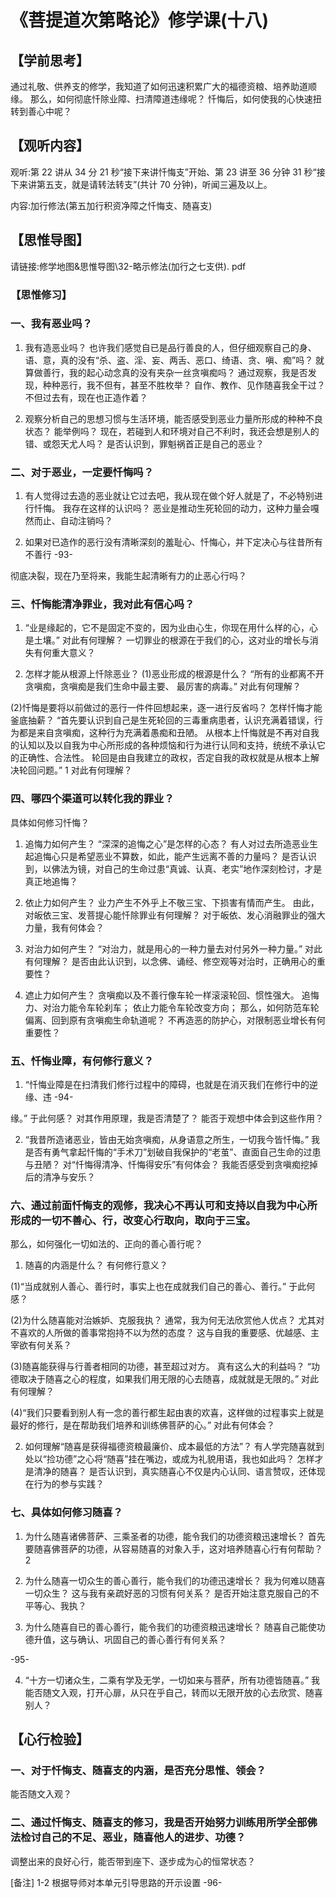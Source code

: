 
# 《菩提道次第略论》修学课(十八)
## 【学前思考】

通过礼敬、供养支的修学，我知道了如何迅速积累广大的福德资粮、培养助道顺缘。
那么，如何彻底忏除业障、扫清障道违缘呢？
忏悔后，如何使我的心快速扭转到善心中呢？

## 【观听内容】

观听:第 22 讲从 34 分 21 秒“接下来讲忏悔支”开始、第 23 讲至 36 分钟 31 秒“接下来讲第五支，就是请转法转支”(共计 70 分钟)，听闻三遍及以上。

内容:加行修法(第五加行积资净障之忏悔支、随喜支)

## 【思惟导图】

请链接:修学地图&思惟导图\32-略示修法(加行之七支供). pdf

### 【思惟修习】

### 一、我有恶业吗？

1. 我有造恶业吗？
   也许我们感觉自已是品行善良的人，但仔细观察自己的身、语、意，真的没有“杀、盗、淫、妄、两舌、恶口、绮语、贪、嗔、痴”吗？
   就算做善行，我的起心动念真的没有夹杂一丝贪嗔痴吗？
   通过观察，我是否发现，种种恶行，我不但有，甚至不胜枚举？
   自作、教作、见作随喜我全干过？
   不但过去有，现在也正造作着？

2. 观察分析自己的思想习惯与生活环境，能否感受到恶业力量所形成的种种不良状态？
   能举例吗？
   现在，若碰到人和环境对自己不利时，我还会想是别人的错、或怨天尤人吗？
   是否认识到，罪魁祸首正是自己的恶业？

### 二、对于恶业，一定要忏悔吗？

1. 有人觉得过去造的恶业就让它过去吧，我从现在做个好人就是了，不必特别进行忏悔。
   我存在这样的认识吗？
   恶业是推动生死轮回的动力，这种力量会嘎然而止、自动注销吗？

2. 如果对已造作的恶行没有清晰深刻的羞耻心、忏悔心，并下定决心与往昔所有不善行
   -93-

彻底决裂，现在乃至将来，我能生起清晰有力的止恶心行吗？

### 三、忏悔能清净罪业，我对此有信心吗？

1. “业是缘起的，它不是固定不变的，因为业由心生，你现在用什么样的心，心是土壤。”
   对此有何理解？
   一切罪业的根源在于我们的心，这对业的增长与消失有何重大意义？

2. 怎样才能从根源上忏除恶业？
   (1)恶业形成的根源是什么？
   “所有的业都离不开贪嗔痴，贪嗔痴是我们生命中最主要、
   最厉害的病毒。”
   对此有何理解？

(2)忏悔是要将以前做过的恶行一件件回想起来，逐一进行反省吗？
怎样忏悔才能釜底抽薪？
“首先要认识到自己是生死轮回的三毒重病患者，认识充满着错误，行为都是来自贪嗔痴，这种行为充满着愚痴和丑陋。
从根本上忏悔就是不再对自我的认知以及以自我为中心所形成的各种烦恼和行为进行认同和支持，统统不承认它的正确性、合法性。
轮回是由自我建立的政权，否定自我的政权就是从根本上解决轮回问题。”
1 对此有何理解？

### 四、哪四个渠道可以转化我的罪业？

具体如何修习忏悔？

1. 追悔力如何产生？
   “深深的追悔之心”是怎样的心态？
   有人对过去所造恶业生起追悔心只是希望恶业不算数，如此，能产生远离不善的力量吗？
   是否认识到，以佛法为镜，对自己的生命过患“真诚、认真、老实”地作深刻检讨，才是真正地追悔？

2. 依止力如何产生？
   业力产生不外乎上不敬三宝、下损害有情而产生。
   由此，对皈依三宝、发菩提心能忏除罪业有何理解？
   对于皈依、发心消融罪业的强大力量，我有何体会？

3. 对治力如何产生？
   “对治力，就是用心的一种力量去对付另外一种力量。”
   对此有何理解？
   是否由此认识到，以念佛、诵经、修空观等对治时，正确用心的重要性？

4. 遮止力如何产生？
   贪嗔痴以及不善行像车轮一样滚滚轮回、惯性强大。
   追悔力、对治力能令车轮刹车；
   依止力能令车轮改变方向；
   那么，如何防范车轮偏离、回到原有贪嗔痴生命轨道呢？
   不再造恶的防护心，对限制恶业增长有何重要性？

### 五、忏悔业障，有何修行意义？

1. “忏悔业障是在扫清我们修行过程中的障碍，也就是在消灭我们在修行中的逆缘、违
   -94-

缘。”
于此何感？
对其作用原理，我是否清楚了？
能否于观想中体会到这些作用？

2. “我昔所造诸恶业，皆由无始贪嗔痴，从身语意之所生，一切我今皆忏悔。”
   我是否有勇气拿起忏悔的“手术刀”划破自我保护的“老茧”、直面自己生命的过患与丑陋？
   对“忏悔得清净、忏悔得安乐”有何体会？
   我能否感受到贪嗔痴挖掉后的清净与安乐？

### 六、通过前面忏悔支的观修，我决心不再认可和支持以自我为中心所形成的一切不善心、行，改变心行取向，取向于三宝。

那么，如何强化一切如法的、正向的善心善行呢？

1. 随喜的内涵是什么？
   有何修行意义？

(1)“当成就别人善心、善行时，事实上也在成就我们自己的善心、善行。”
于此何感？

(2)为什么随喜能对治嫉妒、克服我执？
通常，我为何无法欣赏他人优点？
尤其对不喜欢的人所做的善事常抱持不以为然的态度？
这与自我的重要感、优越感、主宰欲有何关系？

(3)随喜能获得与行善者相同的功德，甚至超过对方。
真有这么大的利益吗？
“功德取决于随喜之心的程度，如果我们用无限的心去随喜，成就就是无限的。”
对此有何理解？

(4)“我们只要看到别人有一念的善行都生起由衷的欢喜，这样做的过程事实上就是最好的修行，是在帮助我们培养和训练佛菩萨的心。”
对此有何体会？

2. 如何理解“随喜是获得福德资粮最廉价、成本最低的方法”？
   有人学完随喜就到处以“捡功德”之心将“随喜”挂在嘴边，或成为礼貌用语，我也如此吗？
   怎样才是清净的随喜？
   是否认识到，真实随喜心不仅是内心认同、语言赞叹，还体现在行为的参与实践？

### 七、具体如何修习随喜？

1. 为什么随喜诸佛菩萨、三乘圣者的功德，能令我们的功德资粮迅速增长？
   首先要随喜佛菩萨的功德，从容易随喜的对象入手，这对培养随喜心行有何帮助？
   2
2. 为什么随喜一切众生的善心善行，能令我们的功德迅速增长？
   我为何难以随喜一切众生？
   这与我有亲疏好恶的习惯有何关系？
   是否开始注意克服自己的不平等心、我执？

3. 为什么随喜自已的善心善行，能令我们的功德资粮迅速增长？
   随喜自己能使功德升值，这与确认、巩固自己的善心善行有何关系？

-95-

4. “十方一切诸众生，二乘有学及无学，一切如来与菩萨，所有功德皆随喜。”
   我能否随文入观，打开心扉，从只在乎自己，转而以无限开放的心去欣赏、随喜别人？

## 【心行检验】

### 一、对于忏悔支、随喜支的内涵，是否充分思惟、领会？

能否随文入观？

### 二、通过忏悔支、随喜支的修习，我是否开始努力训练用所学全部佛法检讨自己的不足、恶业，随喜他人的进步、功德？

调整出来的良好心行，能否带到座下、逐步成为心的恒常状态？

[备注]
1-2 根据导师对本单元引导思路的开示设置
-96-